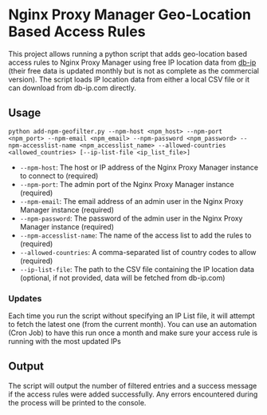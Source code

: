 # Nginx Proxy Manager Geo-Location Based Access Rules 

This project allows running a python script that adds geo-location based access rules to Nginx Proxy Manager using free IP location data from [db-ip](https://db-ip.com/db/download/ip-to-country-lite) (their free data is updated monthly but is not as complete as the commercial version). The script loads IP location data from either a local CSV file or it can download from db-ip.com directly.

## Usage

```
python add-npm-geofilter.py --npm-host <npm_host> --npm-port <npm_port> --npm-email <npm_email> --npm-password <npm_password> --npm-accesslist-name <npm_accesslist_name> --allowed-countries <allowed_countries> [--ip-list-file <ip_list_file>]
```

* `--npm-host`: The host or IP address of the Nginx Proxy Manager instance to connect to (required)
* `--npm-port`: The admin port of the Nginx Proxy Manager instance (required)
* `--npm-email`: The email address of an admin user in the Nginx Proxy Manager instance (required)
* `--npm-password`: The password of the admin user in the Nginx Proxy Manager instance (required)
* `--npm-accesslist-name`: The name of the access list to add the rules to (required)
* `--allowed-countries`: A comma-separated list of country codes to allow (required)
* `--ip-list-file`: The path to the CSV file containing the IP location data (optional, if not provided, data will be fetched from db-ip.com)

### Updates
Each time you run the script without specifying an IP List file, it will attempt to fetch the latest one (from the current month).
You can use an automation (Cron Job) to have this run once a month and make sure your access rule is running with the most updated IPs

## Output

The script will output the number of filtered entries and a success message if the access rules were added successfully. Any errors encountered during the process will be printed to the console.
